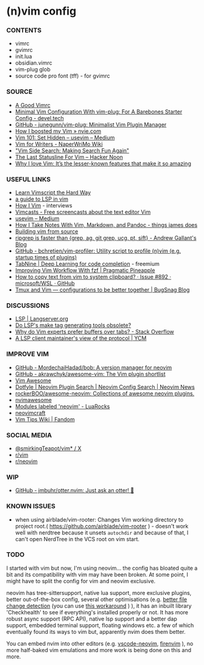 # (n)vim config

### CONTENTS

* vimrc
* gvimrc
* init.lua
* obsidian.vimrc
* vim-plug glob
* source code pro font (tff) - for gvimrc

### SOURCE

* [A Good Vimrc]( https://web.archive.org/web/20180603131820/https://dougblack.io/words/a-good-vimrc.html )
* [Minimal Vim Configuration With vim-plug: For A Barebones Starter Config - devel.tech]( https://devel.tech/snippets/n/vIMmz8vZ/minimal-vim-configuration-with-vim-plug/#putting-it-all-together )
* [GitHub - junegunn/vim-plug: Minimalist Vim Plugin Manager]( https://github.com/junegunn/vim-plug )
* [How I boosted my Vim &raquo; nvie.com]( https://nvie.com/posts/how-i-boosted-my-vim/ )
* [Vim 101: Set Hidden – usevim – Medium]( https://medium.com/usevim/vim-101-set-hidden-f78800142855 )
* [Vim for Writers - NaperWriMo Wiki]( https://naperwrimo.org/wiki/index.php?title=Vim_for_Writers )
* ["Vim Side Search: Making Search Fun Again"]( https://ddrscott.github.io/blog/2016/side-search/ )
* [The Last Statusline For Vim – Hacker Noon]( https://hackernoon.com/the-last-statusline-for-vim-a613048959b2 )
* [Why I love Vim: It’s the lesser-known features that make it so amazing]( https://medium.freecodecamp.org/learn-linux-vim-basic-features-19134461ab85 )

### USEFUL LINKS

* [Learn Vimscript the Hard Way]( http://learnvimscriptthehardway.stevelosh.com/ )
* [a guide to LSP in vim]( https://old.reddit.com/r/vim/comments/b33lc1/a_guide_to_lsp_auto_completion_in_vim/#eix8cuk )
* [How I Vim]( http://howivim.com/ ) - interviews
* [Vimcasts - Free screencasts about the text editor Vim]( http://vimcasts.org/ )
* [usevim – Medium]( https://medium.com/usevim )
* [How I Take Notes With Vim, Markdown, and Pandoc   - things james does]( https://jamesbvaughan.com/markdown-pandoc-notes/ )
* [Building vim from source]( https://github.com/Valloric/YouCompleteMe/wiki/Building-Vim-from-source )
* [ripgrep is faster than {grep, ag, git grep, ucg, pt, sift} - Andrew Gallant&#39;s Blog]( https://blog.burntsushi.net/ripgrep/ )
* [GitHub - bchretien/vim-profiler: Utility script to profile (n)vim (e.g. startup times of plugins)]( https://github.com/bchretien/vim-profiler )
* [TabNine | Deep Learning for code completion]( https://www.tabnine.com/ ) - freemium
* [Improving Vim Workflow With fzf | Pragmatic Pineapple]( https://pragmaticpineapple.com/improving-vim-workflow-with-fzf/ )
* [How to copy text from vim to system clipboard? · Issue #892 · microsoft/WSL · GitHub]( https://github.com/Microsoft/WSL/issues/892 )
* [Tmux and Vim — configurations to be better together | BugSnag Blog]( https://www.bugsnag.com/blog/tmux-and-vim/ )

### DISCUSSIONS

* [LSP | Langserver.org]( https://langserver.org/ )
* [Do LSP's make tag generating tools obsolete?]( https://www.reddit.com/r/vim/comments/fj9tsz/do_lsps_make_tag_generating_tools_obsolete/ )
* [Why do Vim experts prefer buffers over tabs? - Stack Overflow]( https://stackoverflow.com/questions/26708822/why-do-vim-experts-prefer-buffers-over-tabs/26745051 )
* [A LSP client maintainer's view of the protocol | YCM]( https://www.reddit.com/r/vim/comments/b3yzq4/a_lsp_client_maintainers_view_of_the_lsp_protocol/ )

### IMPROVE VIM

* [GitHub - MordechaiHadad/bob: A version manager for neovim]( https://github.com/MordechaiHadad/bob )
* [GitHub - akrawchyk/awesome-vim: The Vim plugin shortlist]( https://github.com/akrawchyk/awesome-vim )
* [Vim Awesome]( https://vimawesome.com/ )
* [Dotfyle | Neovim Plugin Search | Neovim Config Search | Neovim News]( https://dotfyle.com/ )
* [rockerBOO/awesome-neovim: Collections of awesome neovim plugins.](https://github.com/rockerBOO/awesome-neovim#cursorline)
* [nvimawesome](https://nvim-awesome.vercel.app/)
* [Modules labeled 'neovim' - LuaRocks]( https://luarocks.org/labels/neovim )
* [neovimcraft]( https://neovimcraft.com/ )
* [Vim Tips Wiki | Fandom]( https://vim.fandom.com/wiki/Vim_Tips_Wiki )

### SOCIAL MEDIA

* [@smirkingTeapot/vim\* / X](https://twitter.com/i/lists/1699729447396712479)
* [r/vim]( https://reddit.com/r/vim )
* [r/neovim]( https://www.reddit.com/r/neovim/ )

### WIP
* [GitHub - jmbuhr/otter.nvim: Just ask an otter! 🦦]( https://github.com/jmbuhr/otter.nvim )

### KNOWN ISSUES
* when using airblade/vim-rooter: Changes Vim working directory to project root.( https://github.com/airblade/vim-rooter ) - doesn't work well with nerdtree because it unsets `autochdir` and because of that, I can't open NerdTree in the VCS root on vim start.

### TODO
I started with vim but now, I'm using neovim... the config has bloated quite a bit and its compatibility with vim may have been broken.
At some point, I might have to split the config for vim and neovim exclusive.

neovim has tree-sittersupport, native lua support, more exclusive plugins, better out-of-the-box config, several other optimisations (e.g. [better file change detection](https://github.com/neovim/neovim/issues/1380) (you can use [this workaround](https://github.com/GLaDOS-418/vim/blob/ea23b01022f56358030163471ed2f484ad9d4407/vimrc#L430) ) ),
it has an inbuilt library 'Checkhealth' to see if everything's installed properly or not. It has more robust async support (RPC API), native lsp support and a better dap support, embedded terminal support, floating windows etc.
a few of which eventually found its ways to vim but, apparently nvim does them better.

You can embed nvim into other editors (e.g. [vscode-neovim](https://github.com/vscode-neovim/vscode-neovim), [firenvim](https://github.com/glacambre/firenvim) ),
no more half-baked vim emulations and more work is being done on this and more.

